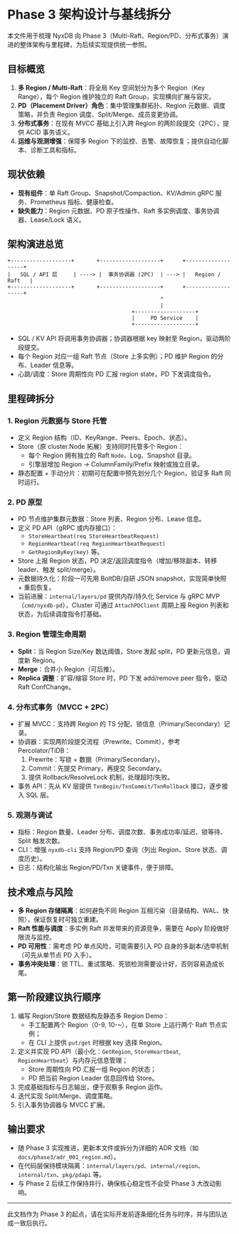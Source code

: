 # Phase 3 架构设计与基线拆分

本文件用于梳理 NyxDB 向 Phase 3（Multi-Raft、Region/PD、分布式事务）演进的整体架构与里程碑，为后续实现提供统一参照。

## 目标概览

1. **多 Region / Multi-Raft**：将全局 Key 空间划分为多个 Region（Key Range），每个 Region 维护独立的 Raft Group，实现横向扩展与容灾。
2. **PD（Placement Driver）角色**：集中管理集群拓扑、Region 元数据、调度策略，并负责 Region 调度、Split/Merge、成员变更协调。
3. **分布式事务**：在现有 MVCC 基础上引入跨 Region 的两阶段提交（2PC），提供 ACID 事务语义。
4. **运维与观测增强**：保障多 Region 下的监控、告警、故障恢复；提供自动化脚本、诊断工具和指标。

## 现状依赖

- **现有组件**：单 Raft Group、Snapshot/Compaction、KV/Admin gRPC 服务、Prometheus 指标、健康检查。
- **缺失能力**：Region 元数据、PD 原子性操作、Raft 多实例调度、事务协调器、Lease/Lock 语义。

## 架构演进总览

```
+-------------------+       +-------------------+      +-------------------+
|   SQL / API 层     | ----> |  事务协调器 (2PC)  | ---> |   Region / Raft   |
+-------------------+       +-------------------+      +-------------------+
                                                ^
                                                |
                                       +-------------------+
                                       |     PD Service    |
                                       +-------------------+
```

- SQL / KV API 将调用事务协调器；协调器根据 key 映射至 Region，驱动两阶段提交。
- 每个 Region 对应一组 Raft 节点（Store 上多实例）；PD 维护 Region 的分布、Leader 信息等。
- 心跳/调度：Store 周期性向 PD 汇报 region state，PD 下发调度指令。

## 里程碑拆分

### 1. Region 元数据与 Store 托管
- 定义 Region 结构（ID、KeyRange、Peers、Epoch、状态）。
- Store（原 cluster.Node 拓展）支持同时托管多个 Region：
  - 每个 Region 拥有独立的 Raft `Node`、Log、Snapshot 目录。
  - 引擎层增加 Region → ColumnFamily/Prefix 映射或独立目录。
- 静态配置 + 手动分片：初期可在配置中预先划分几个 Region，验证多 Raft 同时运行。

### 2. PD 原型
- PD 节点维护集群元数据：Store 列表、Region 分布、Lease 信息。
- 定义 PD API（gRPC 或内存接口）：
  - `StoreHeartbeat(req StoreHeartbeatRequest)`
  - `RegionHeartbeat(req RegionHeartbeatRequest)`
  - `GetRegionByKey(key)` 等。
- Store 上报 Region 状态，PD 决定/返回调度指令（增加/移除副本、转移 leader、触发 split/merge）。
- 元数据持久化：阶段一可先用 BoltDB/自研 JSON snapshot，实现简单快照 + 重启恢复。
- 当前进展：`internal/layers/pd` 提供内存/持久化 Service 与 gRPC MVP（`cmd/nyxdb-pd`），Cluster 可通过 `AttachPDClient` 周期上报 Region 列表和状态，为后续调度指令打基础。

### 3. Region 管理生命周期
- **Split**：当 Region Size/Key 数达阈值，Store 发起 split，PD 更新元信息，调度新 Region。
- **Merge**：合并小 Region（可后推）。
- **Replica 调整**：扩容/缩容 Store 时，PD 下发 add/remove peer 指令，驱动 Raft ConfChange。

### 4. 分布式事务（MVCC + 2PC）
- 扩展 MVCC：支持跨 Region 的 TS 分配、锁信息（Primary/Secondary）记录。
- 协调器：实现两阶段提交流程（Prewrite、Commit），参考 Percolator/TiDB：
  1. Prewrite：写锁 + 数据（Primary/Secondary）。
  2. Commit：先提交 Primary，再提交 Secondary。
  3. 提供 Rollback/ResolveLock 机制，处理超时/失败。
- 事务 API：先从 KV 层提供 `TxnBegin/TxnCommit/TxnRollback` 接口，逐步接入 SQL 层。

### 5. 观测与调试
- 指标：Region 数量、Leader 分布、调度次数、事务成功率/延迟、锁等待、Split 触发次数。
- CLI：增强 `nyxdb-cli` 支持 Region/PD 查询（列出 Region、Store 状态、调度历史）。
- 日志：结构化输出 Region/PD/Txn 关键事件，便于排障。

## 技术难点与风险
- **多 Region 存储隔离**：如何避免不同 Region 互相污染（目录结构、WAL、快照），保证恢复时可独立重建。
- **Raft 性能与调度**：多实例 Raft 并发带来的资源竞争，需要在 Apply 阶段做好限流与监控。
- **PD 可用性**：需考虑 PD 单点风险，可能需要引入 PD 自身的多副本/选举机制（可先从单节点 PD 入手）。
- **事务冲突处理**：锁 TTL、重试策略、死锁检测需要设计好，否则容易造成长尾。

## 第一阶段建议执行顺序
1. 编写 Region/Store 数据结构及静态多 Region Demo：
   - 手工配置两个 Region（0-9, 10-~），在单 Store 上运行两个 Raft 节点实例；
   - 在 CLI 上提供 `put/get` 时根据 key 选择 Region。
2. 定义并实现 PD API（最小化：`GetRegion`, `StoreHeartbeat`, `RegionHeartbeat`）与内存元信息管理；
   - Store 周期性向 PD 汇报一组 Region 的状态；
   - PD 把当前 Region Leader 信息回传给 Store。
3. 完成基础指标与日志输出，便于观察多 Region 运作。
4. 迭代实现 Split/Merge、调度策略。
5. 引入事务协调器与 MVCC 扩展。

## 输出要求
- 随 Phase 3 实现推进，更新本文件或拆分为详细的 ADR 文档（如 `docs/phase3/adr_001_region.md`）。
- 在代码层保持模块隔离：`internal/layers/pd`、`internal/region`、`internal/txn`、`pkg/pdapi` 等。
- 与 Phase 2 后续工作保持并行，确保核心稳定性不会受 Phase 3 大改动影响。

---

此文档作为 Phase 3 的起点，请在实际开发前逐条细化任务与时序，并与团队达成一致后执行。
